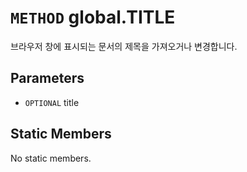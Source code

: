 # `METHOD` global.TITLE
브라우저 창에 표시되는 문서의 제목을 가져오거나 변경합니다.

## Parameters
* `OPTIONAL` title 

## Static Members
No static members.
